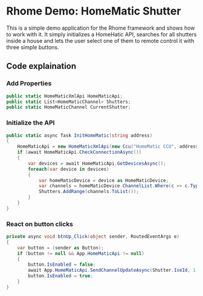 # Rhome Demo: HomeMatic Shutter
This is a simple demo application for the Rhome framework and shows how to work with it. It simply initializes a HomeHatic API, searches for all shutters inside a house and lets the user select one of them to remote control it with three simple buttons.
## Code explaination
### Add Properties
```c#
public static HomeMaticXmlApi HomeMaticApi;
public static List<HomeMaticChannel> Shutters;
public static HomeMaticChannel CurrentShutter;
```

### Initialize the API
```c#
public static async Task InitHomeMatic(string address)
{
    HomeMaticApi = new HomeMaticXmlApi(new Ccu("HomeMatic CCU", address));
    if (await HomeMaticApi.CheckConnectionAsync())
    {
        var devices = await HomeMaticApi.GetDevicesAsync();
        foreach(var device in devices)
        {
            var homeMaticDevice = device as HomeMaticDevice;
            var channels = homeMaticDevice.ChannelList.Where(c => c.Type == 36);
            Shutters.AddRange(channels.ToList());
        }               
    }
}
```

### React on button clicks
```c#
private async void btnUp_Click(object sender, RoutedEventArgs e)
{
    var button = (sender as Button);
    if (button != null && App.HomeMaticApi != null)
    {
        button.IsEnabled = false;
        await App.HomeMaticApi.SendChannelUpdateAsync(Shutter.IseId, 1);
        button.IsEnabled = true;
    }
}
```
